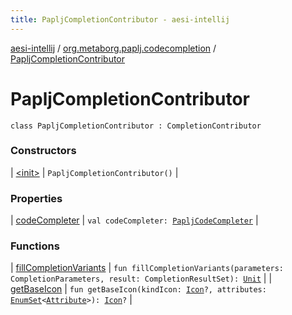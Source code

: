 ```yaml
---
title: PapljCompletionContributor - aesi-intellij
---
```


[aesi-intellij](../../index.html) / [org.metaborg.paplj.codecompletion](../index.html) / [PapljCompletionContributor](.)

# PapljCompletionContributor

`class PapljCompletionContributor : CompletionContributor`

### Constructors

| [&lt;init&gt;](-init-.html) | `PapljCompletionContributor()` |

### Properties

| [codeCompleter](code-completer.html) | `val codeCompleter: `[`PapljCodeCompleter`](../-paplj-code-completer/index.html) |

### Functions

| [fillCompletionVariants](fill-completion-variants.html) | `fun fillCompletionVariants(parameters: CompletionParameters, result: CompletionResultSet): `[`Unit`](https://kotlinlang.org/api/latest/jvm/stdlib/kotlin/-unit/index.html) |
| [getBaseIcon](get-base-icon.html) | `fun getBaseIcon(kindIcon: `[`Icon`](http://docs.oracle.com/javase/6/docs/api/javax/swing/Icon.html)`?, attributes: `[`EnumSet`](http://docs.oracle.com/javase/6/docs/api/java/util/EnumSet.html)`<`[`Attribute`](https://virtlink.com/aesi/aesi-java/com.virtlink.editorservices.codecompletion/-attribute/index.html)`>): `[`Icon`](http://docs.oracle.com/javase/6/docs/api/javax/swing/Icon.html)`?` |

